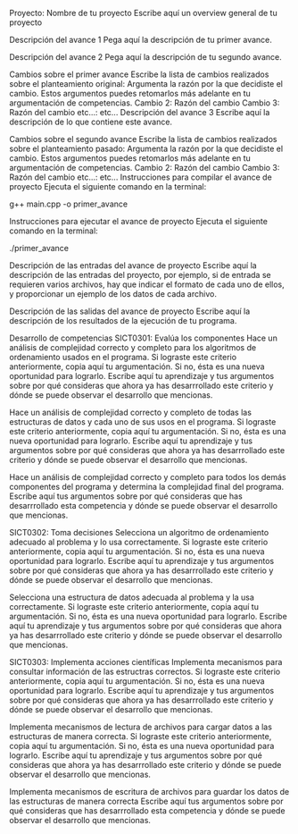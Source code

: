 Proyecto: Nombre de tu proyecto
Escribe aquí un overview general de tu proyecto

Descripción del avance 1
Pega aquí la descripción de tu primer avance.

Descripción del avance 2
Pega aquí la descripción de tu segundo avance.

Cambios sobre el primer avance
Escribe la lista de cambios realizados sobre el planteamiento original: Argumenta la razón por la que decidiste el cambio. Estos argumentos puedes retomarlos más adelante en tu argumentación de competencias.
Cambio 2: Razón del cambio
Cambio 3: Razón del cambio
etc...: etc...
Descripción del avance 3
Escribe aquí la descripción de lo que contiene este avance.

Cambios sobre el segundo avance
Escribe la lista de cambios realizados sobre el planteamiento pasado: Argumenta la razón por la que decidiste el cambio. Estos argumentos puedes retomarlos más adelante en tu argumentación de competencias.
Cambio 2: Razón del cambio
Cambio 3: Razón del cambio
etc...: etc...
Instrucciones para compilar el avance de proyecto
Ejecuta el siguiente comando en la terminal:

g++ main.cpp -o primer_avance

Instrucciones para ejecutar el avance de proyecto
Ejecuta el siguiente comando en la terminal:

./primer_avance

Descripción de las entradas del avance de proyecto
Escribe aquí la descripción de las entradas del proyecto, por ejemplo, si de entrada se requieren varios archivos, hay que indicar el formato de cada uno de ellos, y proporcionar un ejemplo de los datos de cada archivo.

Descripción de las salidas del avance de proyecto
Escribe aquí la descripción de los resultados de la ejecución de tu programa.

Desarrollo de competencias
SICT0301: Evalúa los componentes
Hace un análisis de complejidad correcto y completo para los algoritmos de ordenamiento usados en el programa.
Si lograste este criterio anteriormente, copia aquí tu argumentación. Si no, ésta es una nueva oportunidad para lograrlo. Escribe aquí tu aprendizaje y tus argumentos sobre por qué consideras que ahora ya has desarrrollado este criterio y dónde se puede observar el desarrollo que mencionas.

Hace un análisis de complejidad correcto y completo de todas las estructuras de datos y cada uno de sus usos en el programa.
Si lograste este criterio anteriormente, copia aquí tu argumentación. Si no, ésta es una nueva oportunidad para lograrlo. Escribe aquí tu aprendizaje y tus argumentos sobre por qué consideras que ahora ya has desarrrollado este criterio y dónde se puede observar el desarrollo que mencionas.

Hace un análisis de complejidad correcto y completo para todos los demás componentes del programa y determina la complejidad final del programa.
Escribe aquí tus argumentos sobre por qué consideras que has desarrrollado esta competencia y dónde se puede observar el desarrollo que mencionas.

SICT0302: Toma decisiones
Selecciona un algoritmo de ordenamiento adecuado al problema y lo usa correctamente.
Si lograste este criterio anteriormente, copia aquí tu argumentación. Si no, ésta es una nueva oportunidad para lograrlo. Escribe aquí tu aprendizaje y tus argumentos sobre por qué consideras que ahora ya has desarrrollado este criterio y dónde se puede observar el desarrollo que mencionas.

Selecciona una estructura de datos adecuada al problema y la usa correctamente.
Si lograste este criterio anteriormente, copia aquí tu argumentación. Si no, ésta es una nueva oportunidad para lograrlo. Escribe aquí tu aprendizaje y tus argumentos sobre por qué consideras que ahora ya has desarrrollado este criterio y dónde se puede observar el desarrollo que mencionas.

SICT0303: Implementa acciones científicas
Implementa mecanismos para consultar información de las estructras correctos.
Si lograste este criterio anteriormente, copia aquí tu argumentación. Si no, ésta es una nueva oportunidad para lograrlo. Escribe aquí tu aprendizaje y tus argumentos sobre por qué consideras que ahora ya has desarrrollado este criterio y dónde se puede observar el desarrollo que mencionas.

Implementa mecanismos de lectura de archivos para cargar datos a las estructuras de manera correcta.
Si lograste este criterio anteriormente, copia aquí tu argumentación. Si no, ésta es una nueva oportunidad para lograrlo. Escribe aquí tu aprendizaje y tus argumentos sobre por qué consideras que ahora ya has desarrrollado este criterio y dónde se puede observar el desarrollo que mencionas.

Implementa mecanismos de escritura de archivos para guardar los datos de las estructuras de manera correcta
Escribe aquí tus argumentos sobre por qué consideras que has desarrrollado esta competencia y dónde se puede observar el desarrollo que mencionas.
